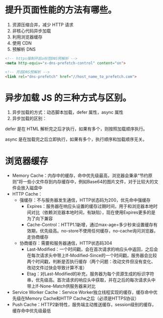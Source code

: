 # 提升页面性能的方法有哪些。

1. 资源压缩合并，减少 HTTP 请求
2. 非核心代码异步加载
3. 利用浏览器缓存
4. 使用 CDN
5. 预解析 DNS

  ```html
  <!-- https强制开启a标签DNS预解析 -->
  <meta http-equiv="x-dns-prefetch-control" content="on">

  <!-- 开启DNS预解析 -->
  <link rel="dns-prefetch" href="//host_name_to_prefetch.com">
  ```

# 异步加载 JS 的三种方式与区别。

1. 异步加载的方式：动态脚本加载，defer 属性，async 属性
2. 异步加载的区别：

  defer 是在 HTML 解析完之后才执行，如果有多个，则按照加载顺序执行。

  async 是在加载完之后立即执行，如果有多个，执行顺序和加载顺序无关。

# 浏览器缓存

* Memory Cache：内存中的缓存，命中优先级最高，浏览器会秉承“节约原则”将一些小文件存到内存缓存中，例如Base64的图片文件，对于比较大的文件会放入磁盘中
* HTTP Cache：
  * 强缓存：不与服务器发生通信，HTTP状态码为200，优先命中强缓存
    * Expires：服务器在响应头设置的缓存过期时间，用于和浏览器本地时间对比（依赖浏览器本地时间，有缺陷），现在使用Expires更多的是为了向下兼容
    * Cache-Control：HTTP1.1新增，通过max-age=多少秒来设置缓存有效期，优先级高。no-store不使用任何缓存，no-cache询问浏览器，走协商缓存
  * 协商缓存：需要和服务器通信，HTTP状态码304
    * Last-Modified：一个时间戳，会在首次请求的响应头中返回，之后会在每次请求头中带上If-Modified-Since的一个时间戳，服务器会比较两个时间戳，判断是否执行缓存（两个问题：改动文件但没有变化、改动文件过快会导致计算不准）
    * Etag：对Last-Modified的补充，服务器为每个资源生成的标识字符串，优先级高。首次请求的响应头中获取，并在之后的每次请求头中带上If-None-Match供服务器来对比
* Service Worker Cache：Service Worker独立线程实现的缓存，缓存命中优先级在Memory Cache和HTTP Cache之后（必须是HTTPS协议）
* Push Cache：HTTP2新特性，服务端主动推送缓存，session级别的缓存，缓存命中优先级最低
